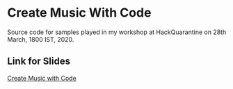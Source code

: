# Create Music With Code

Source code for samples played in my workshop at HackQuarantine on 28th March, 1800 IST, 2020.


## Link for Slides
[Create Music with Code](https://docs.google.com/presentation/d/18_084o6o2m1-Yd7Hdn1XGS5VAGlRweg_QPwnGA-uyOA/edit?usp=sharing)
